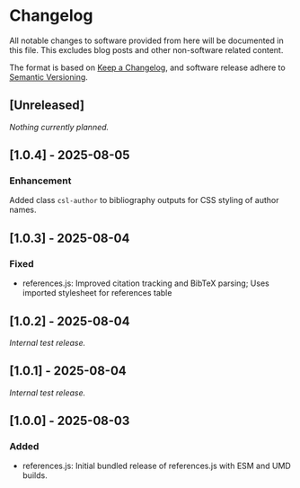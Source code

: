 # Changelog

All notable changes to software provided from here will be documented in this file. This excludes blog posts and other non-software related content.

The format is based on [Keep a Changelog](https://keepachangelog.com/en/1.1.0/), and software release adhere to [Semantic Versioning](https://semver.org/spec/v2.0.0.html).

## [Unreleased]

_Nothing currently planned._


## [1.0.4] - 2025-08-05

 ### Enhancement

Added class `csl-author` to bibliography outputs for CSS styling of author names.

## [1.0.3] - 2025-08-04

 ### Fixed

- references.js: Improved citation tracking and BibTeX parsing; Uses imported stylesheet for references table

## [1.0.2] - 2025-08-04

_Internal test release._

## [1.0.1] - 2025-08-04

_Internal test release._

## [1.0.0] - 2025-08-03

### Added

- references.js: Initial bundled release of references.js with ESM and UMD builds.
